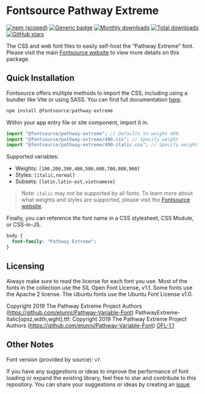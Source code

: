 # Fontsource Pathway Extreme

[![npm (scoped)](https://img.shields.io/npm/v/@fontsource/pathway-extreme?color=brightgreen)](https://www.npmjs.com/package/@fontsource/pathway-extreme) [![Generic badge](https://img.shields.io/badge/fontsource-passing-brightgreen)](https://github.com/fontsource/fontsource) [![Monthly downloads](https://badgen.net/npm/dm/@fontsource/pathway-extreme)](https://github.com/fontsource/fontsource) [![Total downloads](https://badgen.net/npm/dt/@fontsource/pathway-extreme)](https://github.com/fontsource/fontsource) [![GitHub stars](https://img.shields.io/github/stars/fontsource/fontsource.svg?style=social&label=Star)](https://github.com/fontsource/fontsource/stargazers)

The CSS and web font files to easily self-host the “Pathway Extreme” font. Please visit the main [Fontsource website](https://fontsource.org/fonts/pathway-extreme) to view more details on this package.

## Quick Installation

Fontsource offers multiple methods to import the CSS, including using a bundler like Vite or using SASS. You can find full documentation [here](https://fontsource.org/docs/getting-started/introduction).

```javascript
npm install @fontsource/pathway-extreme
```

Within your app entry file or site component, import it in.

```javascript
import "@fontsource/pathway-extreme"; // Defaults to weight 400
import "@fontsource/pathway-extreme/400.css"; // Specify weight
import "@fontsource/pathway-extreme/400-italic.css"; // Specify weight and style
```

Supported variables:
- Weights: `[100,200,300,400,500,600,700,800,900]`
- Styles: `[italic,normal]`
- Subsets: `[latin,latin-ext,vietnamese]`

> Note: `italic` may not be supported by all fonts. To learn more about what weights and styles are supported, please visit the [Fontsource website](https://fontsource.org/fonts/pathway-extreme).

Finally, you can reference the font name in a CSS stylesheet, CSS Module, or CSS-in-JS.

```css
body {
  font-family: "Pathway Extreme";
}
```

## Licensing
Always make sure to read the license for each font you use. Most of the fonts in the collection use the SIL Open Font License, v1.1. Some fonts use the Apache 2 license. The Ubuntu fonts use the Ubuntu Font License v1.0.

Copyright 2019 The Pathway Extreme Project Authors (https://github.com/etunni/Pathway-Variable-Font) PathwayExtreme-Italic[opsz,wdth,wght].ttf: Copyright 2019 The Pathway Extreme Project Authors (https://github.com/etunni/Pathway-Variable-Font)
[OFL-1.1](https://openfontlicense.org)

## Other Notes
Font version (provided by source): `v7`.

If you have any suggestions or ideas to improve the performance of font loading or expand the existing library, feel free to star and contribute to this repository. You can share your suggestions or ideas by creating an [issue](https://github.com/fontsource/fontsource/issues).
